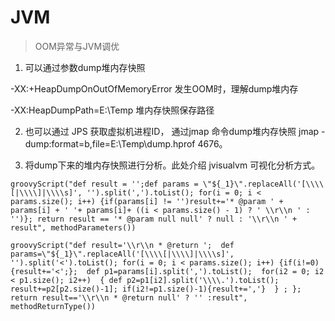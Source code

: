 # JVM



> OOM异常与JVM调优

1. 可以通过参数dump堆内存快照

 -XX:+HeapDumpOnOutOfMemoryError 发生OOM时，理解dump堆内存 

 -XX:HeapDumpPath=E:\Temp 堆内存快照保存路径



2. 也可以通过 JPS 获取虚拟机进程ID， 通过jmap 命令dump堆内存快照 jmap -dump:format=b,file=E:\Temp\dump.hprof 4676。



3. 将dump下来的堆内存快照进行分析。此处介绍 jvisualvm 可视化分析方式。 



````shell
groovyScript("def result = '';def params = \"${_1}\".replaceAll('[\\\\[|\\\\]|\\\\s]', '').split(',').toList(); for(i = 0; i < params.size(); i++) {if(params[i] != '')result+='* @param ' + params[i] + ' '+ params[i]+ ((i < params.size() - 1) ? ' \\r\\n ' : '')}; return result == '* @param null null' ? null : '\\r\\n ' + result", methodParameters())
````

````shell
groovyScript("def result='\\r\\n * @return ';  def params=\"${_1}\".replaceAll('[\\\\[|\\\\]|\\\\s]', '').split('<').toList(); for(i = 0; i < params.size(); i++) {if(i!=0){result+='<';};  def p1=params[i].split(',').toList();  for(i2 = 0; i2 < p1.size(); i2++)  { def p2=p1[i2].split('\\\\.').toList();  result+=p2[p2.size()-1]; if(i2!=p1.size()-1){result+=','}  } ; };  return result=='\\r\\n * @return null' ? '' :result", methodReturnType())  
````

